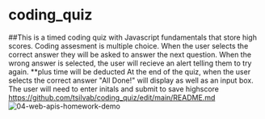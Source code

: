 # coding_quiz
##This is a timed coding quiz with Javascript fundamentals that store high scores.
Coding assesment is multiple choice.
When the user selects the correct answer they will be asked to answer the next question.
When the wrong answer is selected, the user will recieve an alert telling them to try again. 
**plus time will be deducted
At the end of the quiz, when the user selects the correct answer "All Done!" will display as well as an input box.
The user will need to enter initals and submit to save highscore
https://github.com/tsilvab/coding_quiz/edit/main/README.md
![04-web-apis-homework-demo](https://user-images.githubusercontent.com/78382681/111042937-bde0ce00-840d-11eb-870f-9966bc37e537.gif)
